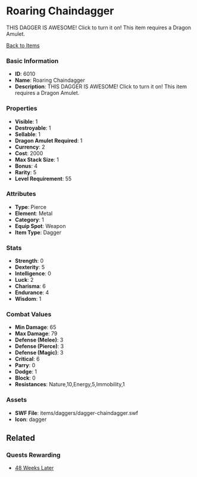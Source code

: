 # Roaring Chaindagger

THIS DAGGER IS AWESOME!
Click to turn it on! This item requires a Dragon Amulet.

[Back to Items](../items.md)

### Basic Information

- **ID**: 6010
- **Name**: Roaring Chaindagger
- **Description**: THIS DAGGER IS AWESOME!
Click to turn it on! This item requires a Dragon Amulet.

### Properties

- **Visible**: 1
- **Destroyable**: 1
- **Sellable**: 1
- **Dragon Amulet Required**: 1
- **Currency**: 2
- **Cost**: 2000
- **Max Stack Size**: 1
- **Bonus**: 4
- **Rarity**: 5
- **Level Requirement**: 55

### Attributes

- **Type**: Pierce
- **Element**: Metal
- **Category**: 1
- **Equip Spot**: Weapon
- **Item Type**: Dagger

### Stats

- **Strength**: 0
- **Dexterity**: 5
- **Intelligence**: 0
- **Luck**: 2
- **Charisma**: 6
- **Endurance**: 4
- **Wisdom**: 1

### Combat Values

- **Min Damage**: 65
- **Max Damage**: 79
- **Defense (Melee)**: 3
- **Defense (Pierce)**: 3
- **Defense (Magic)**: 3
- **Critical**: 6
- **Parry**: 0
- **Dodge**: 1
- **Block**: 0
- **Resistances**: Nature,10,Energy,5,Immobility,1

### Assets

- **SWF File**: items/daggers/dagger-chaindagger.swf
- **Icon**: dagger

## Related

### Quests Rewarding

- [48 Weeks Later](../quests/817-48-weeks-later.md)

